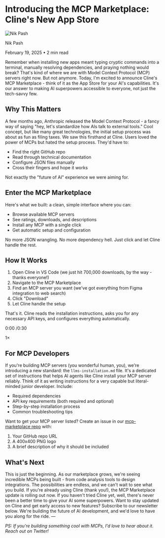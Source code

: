 # Introducing the MCP Marketplace: Cline's New App Store

![Nik Pash](/_next/image?url=https%3A%2F%2Fcline.ghost.io%2Fcontent%2Fimages%2F2025%2F02%2Fprof-pic-upscaled--1-.png&w=96&q=75)

Nik Pash

February 19, 2025 • 2 min read

Remember when installing new apps meant typing cryptic commands into a terminal, manually resolving dependencies, and praying nothing would break? That's kind of where we are with Model Context Protocol (MCP) servers right now. But not anymore. Today, I'm excited to announce Cline's MCP Marketplace - think of it as the App Store for your AI's capabilities. It's our answer to making AI superpowers accessible to everyone, not just the tech-savvy few.

## Why This Matters

A few months ago, Anthropic released the Model Context Protocol - a fancy way of saying "hey, let's standardize how AIs talk to external tools." Cool concept, but like many great technologies, the initial setup process was about as fun as filing taxes. We saw this firsthand at Cline. Users loved the power of MCPs but hated the setup process. They'd have to:

* Find the right GitHub repo
* Read through technical documentation
* Configure JSON files manually
* Cross their fingers and hope it works

Not exactly the "future of AI" experience we were aiming for.

## Enter the MCP Marketplace

Here's what we built: a clean, simple interface where you can:

* Browse available MCP servers
* See ratings, downloads, and descriptions
* Install any MCP with a single click
* Get automatic setup and configuration

No more JSON wrangling. No more dependency hell. Just click and let Cline handle the rest.

## How It Works

1. Open Cline in VS Code (we just hit 700,000 downloads, by the way - thanks everyone!)
2. Navigate to the MCP Marketplace
3. Find an MCP server you want (we've got everything from Figma integration to web search)
4. Click "Download"
5. Let Cline handle the setup

That's it. Cline reads the installation instructions, asks you for any necessary API keys, and configures everything automatically.

0:00
/0:30

1×

## For MCP Developers

If you're building MCP servers (you wonderful human, you), we're introducing a new standard: the `llms-installation.md` file. It's a dedicated set of instructions that helps AI agents like Cline install your MCP server reliably. Think of it as writing instructions for a very capable but literal-minded junior developer. Include:

* Required dependencies
* API key requirements (both required and optional)
* Step-by-step installation process
* Common troubleshooting tips

Want to get your MCP server listed? Create an issue in our [mcp-marketplace repo](https://github.com/cline/mcp-marketplace?ref=cline.ghost.io) with:

1. Your GitHub repo URL
2. A 400x400 PNG logo
3. A brief description of why it should be included

## What's Next

This is just the beginning. As our marketplace grows, we're seeing incredible MCPs being built - from code analysis tools to design integrations. The possibilities are endless, and we can't wait to see what you build. If you're already using Cline (thank you!), the MCP Marketplace update is rolling out now. If you haven't tried Cline yet, well, there's never been a better time to give your AI some superpowers. Want to stay updated on Cline and get early access to new features? Subscribe to our newsletter below. We're building the future of AI development, and we'd love to have you along for the ride. —

*PS: If you're building something cool with MCPs, I'd love to hear about it. Reach out on Twitter!*
